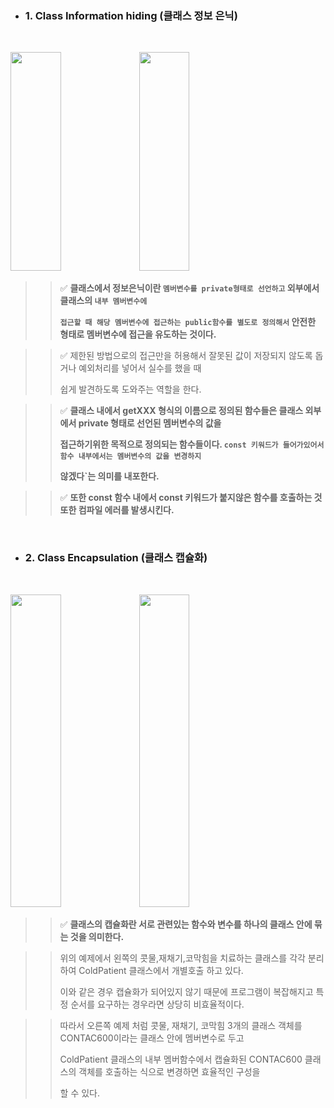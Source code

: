- ### 1. Class Information hiding (클래스 정보 은닉)
<br> 

<p align="left">  
  <img src="https://github.com/user-attachments/assets/ec394986-4db1-4811-ad43-9f2989eb5e15" width="40%" height="350">  
  <img src="https://github.com/user-attachments/assets/8ccbafaf-25e0-4a98-896e-02421f461fb1" width="40%" height="350">
</p>

>> ✅ **클래스에서 정보은닉이란 `멤버변수를 private형태로 선언하고` 외부에서 클래스의 `내부 멤버변수에`**
>>
>> **`접근할 때 해당 멤버변수에 접근하는 public함수를 별도로 정의해서` 안전한 형태로 멤버변수에 접근을 유도하는 것이다.**

>> ✅ 제한된 방법으로의 접근만을 허용해서 잘못된 값이 저장되지 않도록 돕거나 예외처리를 넣어서 실수를 했을 때
>> 
>> 쉽게 발견하도록 도와주는 역할을 한다.

>> ✅ **클래스 내에서 getXXX 형식의 이름으로 정의된 함수들은 클래스 외부에서 private 형태로 선언된 멤버변수의 값을**
>>
>> **접근하기위한 목적으로 정의되는 함수들이다. `const 키워드가 들어가있어서 함수 내부에서는 멤버변수의 값을 변경하지`**
>> 
>> **않겠다`는 의미를 내포한다.**

>> ✅ **또한 const 함수 내에서 const 키워드가 붙지않은 함수를 호출하는 것 또한 컴파일 에러를 발생시킨다.**

<br>

- ### 2. Class Encapsulation (클래스 캡슐화)
<br>
<p align="left">  
  <img src="https://github.com/user-attachments/assets/d5d2a3b3-af47-4e2d-8c25-1e2d4c2f79a7" width="40%" height="500">  
  <img src="https://github.com/user-attachments/assets/892afc0a-8feb-427b-9f14-c75e17ada249" width="40%" height="500">
</p>

>> ✅ **클래스의 캡슐화란 서로 관련있는 함수와 변수를 하나의 클래스 안에 묶는 것을 의미한다.**

>> 위의 예제에서 왼쪽의 콧물,재채기,코막힘을 치료하는 클래스를 각각 분리하여 ColdPatient 클래스에서 개별호출 하고 있다.
>>
>> 이와 같은 경우 캡슐화가 되어있지 않기 때문에 프로그램이 복잡해지고 특정 순서를 요구하는 경우라면 상당히 비효율적이다.

>> 따라서 오른쪽 예제 처럼 콧물, 재채기, 코막힘 3개의 클래스 객체를 CONTAC600이라는 클래스 안에 멤버변수로 두고
>>
>> ColdPatient 클래스의 내부 멤버함수에서 캡슐화된 CONTAC600 클래스의 객체를 호출하는 식으로 변경하면 효율적인 구성을
>>
>> 할 수 있다.   
